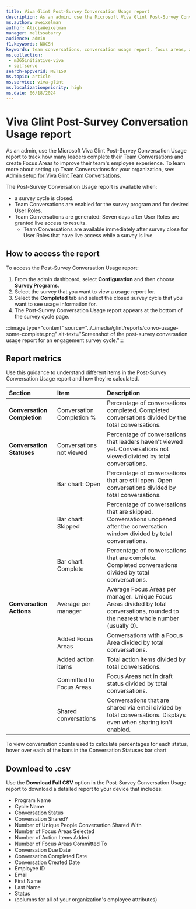 ```yaml
---
title: Viva Glint Post-Survey Conversation Usage report
description: As an admin, use the Microsoft Viva Glint Post-Survey Conversation Usage report to track how many leaders complete their Team Conversations and create Focus Areas to improve their team's employee experience.
ms.author: aweixelman
author: AliciaWeixelman
manager: melissabarry
audience: admin
f1.keywords: NOCSH
keywords: team conversations, conversation usage report, focus areas, action items, admin report
ms.collection: 
 - m365initiative-viva
 - selfserve
search-appverid: MET150
ms.topic: article
ms.service: viva-glint
ms.localizationpriority: high
ms.date: 06/18/2024
---
```


# Viva Glint Post-Survey Conversation Usage report

As an admin, use the Microsoft Viva Glint Post-Survey Conversation Usage report to track how many leaders complete their Team Conversations and create Focus Areas to improve their team's employee experience. To learn more about setting up Team Conversations for your organization, see: [Admin setup for Viva Glint Team Conversations](/viva/glint/reports/team-conversations-administrator-setup).

The Post-Survey Conversation Usage report is available when:  

- a survey cycle is closed.
- Team Conversations are enabled for the survey program and for desired User Roles.
- Team Conversations are generated: Seven days after User Roles are granted live access to results.
   - Team Conversations are available immediately after survey close for User Roles that have live access while a survey is live.

## How to access the report

To access the Post-Survey Conversation Usage report:

1. From the admin dashboard, select **Configuration** and then choose **Survey Programs**.
1. Select the survey that you want to view a usage report for.
1. Select the **Completed** tab and select the closed survey cycle that you want to see usage information for.
1. The Post-Survey Conversation Usage report appears at the bottom of the survey cycle page. 

:::image type="content" source="../../media/glint/reports/convo-usage-some-complete.png" alt-text="Screenshot of the post-survey conversation usage report for an engagement survey cycle.":::

## Report metrics

Use this guidance to understand different items in the Post-Survey Conversation Usage report and how they're calculated.

|Section  |Item   |Description|
|:----------|:-----------|:------------|
|**Conversation Completion**     |Conversation Completion %      |Percentage of conversations completed. Completed conversations divided by the total conversations.       |
|**Conversation Statuses** |Conversations not viewed  | Percentage of conversations that leaders haven't viewed yet. Conversations not viewed divided by total conversations.        |
| |Bar chart: Open  |Percentage of conversations that are still open. Open conversations divided by total conversations.        |
|  |Bar chart: Skipped  |Percentage of conversations that are skipped. Conversations unopened after the conversation window divided by total conversations.        |
|  |Bar chart: Complete   |Percentage of conversations that are complete. Completed conversations divided by total conversations.        |
| **Conversation Actions** |Average per manager  | Average Focus Areas per manager. Unique Focus Areas divided by total conversations, rounded to the nearest whole number (usually 0).       |
| |Added Focus Areas  |Conversations with a Focus Area divided by total conversations.        |
|  |Added action items   |Total action items divided by total conversations.        |
|  |Committed to Focus Areas  |Focus Areas not in draft status divided by total conversations.        |
|  |Shared conversations   |Conversations that are shared via email divided by total conversations. Displays even when sharing isn't enabled.        |

To view conversation counts used to calculate percentages for each status, hover over each of the bars in the Conversation Statuses bar chart 

## Download to .csv

Use the **Download Full CSV** option in the Post-Survey Conversation Usage report to download a detailed report to your device that includes:

- Program Name
- Cycle Name
- Conversation Status
- Conversation Shared?
- Number of Unique People Conversation Shared With
- Number of Focus Areas Selected
- Number of Action Items Added
- Number of Focus Areas Committed To
- Conversation Due Date
- Conversation Completed Date
- Conversation Created Date
- Employee ID
- Email
- First Name
- Last Name
- Status
- (columns for all of your organization's employee attributes)
